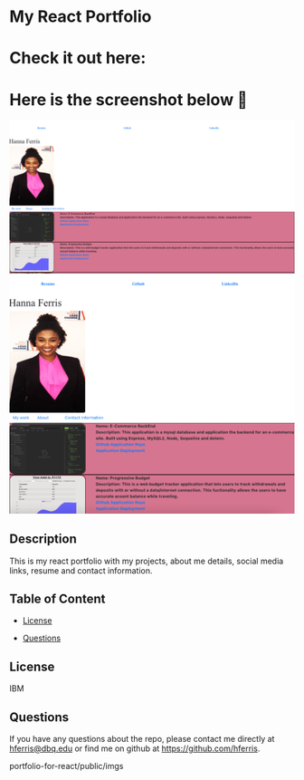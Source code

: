 # My React Portfolio
# Check it out here: 
# Here is the screenshot below :star_struck:
![Alt text](/./portfolio-for-react/public/imgs/Snap1.png?raw=true "Screenshot")
![Alt text](/./portfolio-for-react/public/imgs/Snap2.png?raw=true "Screenshot")

## Description
This is my react portfolio with my projects, about me details, social media links, resume and contact information.

## Table of Content

* [License​](#license)

* [Questions](#questions)

## License
IBM

## Questions
 If you have any questions about the repo, please contact me directly at hferris@dbq.edu or find me on github at https://github.com/hferris.

portfolio-for-react/public/imgs